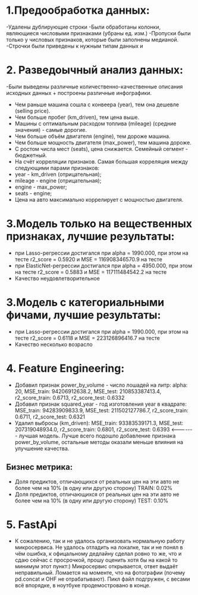 # 1.Предообработка данных:
-Удалены дублирующие строки
-Были обработаны колонки, являющиеся числовыми признаками (убраны ед. изм.)
-Пропуски были только у числовых признаков, которые были заполнены медианой.
-Строчки были приведены к нужным типам данных и 
# 2. Разведоычный анализ данных:
-Были выведены различные количественно-качественные описания исходных данных + построены различные инфографики.
- Чем раньше машина сошла с конвеера (year), тем она дешевле (selling price).
- Чем больше пробег (km_driven), тем цена выше.
- Машины с оптимальным расходом топлива (mileage) (средние значения) - самые дорогие.
- Чем больше объём двигателя (engine), тем дороже машина.
- Чем больше мощность двигателя (max_power), тем машина дороже.
- С ростом числа мест (seats), цена снижается. Семейный сегмент - бюджетный.
- На счёт корреляции признаков. Самая большая корреляция между следующими парами признаков:
- year - km_driven (отрицательная);<br>
- mileage - engine (отрицательная);<br>
- engine - max_power;<br>
- seats - engine;<br>
- Цена на авто максимально коррелирует с мощностью двигателя.
# 3.Модель только на вещественных признаках, лучшие результаты:
- при Lasso-регрессии достигался при alpha = 1990.000, при этом на тесте r2_score = 0.5920 и MSE = 116908346570.9 на тесте
- при ElasticNet-регрессии достигался при alpha = 4950.000, при этом на тесте r2_score = 0.5883 и MSE = 117111484542.2 на тесте
- Качество неудовлетворительное
# 3.Модель с категориальными фичами, лучшие результаты:
- при Lasso-регрессии достигался при alpha = 1990.000, при этом на тесте r2_score = 0.6118 и MSE = 223126896416.7 на тесте
- Качество несколько возрасло
# 4. Feature Engineering:
- Добавил признак power_by_volume - число лошадей на литр: alpha:  20, MSE_train: 94206912638.2, MSE_test: 210853387413.4, r2_score_train: 0.6713, r2_score_test: 0.6332
- Добавил признак squared_year - год изготовления year в квадрате: MSE_train: 94283909833.9, MSE_test: 211502127786.7, r2_score_train: 0.6711, r2_score_test: 0.6321
- Удалил выбросы (km_driven): MSE_train: 93383539171.3, MSE_test: 207319048934.0, r2_score_train: 0.6801, r2_score_test: 0.6393  <------- лучшая модель. Лучше всего подошло добавление признака power_by_volume, остальные методы оказали меньше влияния на улучшение качества.
## Бизнес метрика:
-  Доля предиктов, отличающихся от реальных цен на эти авто не более чем на 10% (в одну или другую сторону) TRAIN: 0.02%
- Доля предиктов, отличающихся от реальных цен на эти авто не более чем на 10% (в одну или другую сторону) TEST: 0.10%
# 5. FastApi
- К сожалению, так и не удалось организовать нормальную работу микросервиса. Не удалось отладить на локалке, так и не понял в чём ошибка, к офицальному дедлайну сделал ровно то же, что и сдаю сейчас с просрочкой, прошу оценить хотя бы на какой то минимум этот пункт:) Микросервис открывается, ответ выдаёт неправильный. Ломается на моменте, что на фотографии (почему pd.concat и OHF не отрабатывают). Пикл файл подгружен, с весами всё впорядке, в ноутбуке продемостровано в конце.
